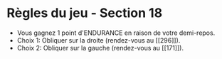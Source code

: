 # Règles du jeu - Section 18

- Vous gagnez 1 point d'ENDURANCE en raison de votre demi-repos.
- Choix 1: Obliquer sur la droite (rendez-vous au [[296]]).
- Choix 2: Obliquer sur la gauche (rendez-vous au [[171]]).